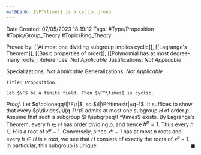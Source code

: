 ```yaml
---
mathLink: $\F^\times$ is a cyclic group
---
```


<div class="topSpace"></div>

Date Created: 07/05/2023 18:19:12
Tags: #Type/Proposition #Topic/Group_Theory #Topic/Ring_Theory

Proved by: [[At most one dividing subgroup implies cyclic]], [[Lagrange's Theorem]], [[Basic properties of order]], [[Polynomial has at most degree-many roots]]
References: _Not Applicable_
Justifications: _Not Applicable_

Specializations: _Not Applicable_
Generalizations: _Not Applicable_

``` ad-Proposition
title: Proposition.

Let $\F$ be a finite field. Then $\F^\times$ is cyclic.

```

_Proof_. Let $q\coloneqq\l|\F\r|$, so $\l|\F^\times\r|=q-1$. It suffices to show that every $p\divides\!\l(q-1\r)$ admits at most one subgroup $H$ of order $p$. Assume that such a subgroup $H\subgrpeq\F^\times$ exists. By Lagrange$\textrm{'}$s Theorem, every $h\in H$ has order dividing $p$, and hence $h^p=1$. Thus every $h\in H$ is a root of $x^p-1$. Conversely, since $x^p-1$ has at most $p$ roots and every $h\in H$ is a root, we see that $H$ consists of exactly the roots of $x^p-1$. In particular, this subgroup is unique.<span style="float:right;">$\blacksquare$</span>
